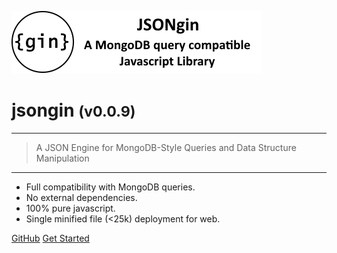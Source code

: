 <!-- _coverpage.md -->

![logo](media/jsongin-banner-large.png)

# jsongin <small>(v0.0.9)</small>

<hr>

> A JSON Engine for MongoDB-Style Queries and Data Structure Manipulation

<hr>

- Full compatibility with MongoDB queries.
- No external dependencies.
- 100% pure javascript.
- Single minified file (<25k) deployment for web.

[GitHub](https://github.com/liquicode/jsongin)
[Get Started](external/readme.md)


<!-- background image -->
<!-- ![]() -->

<!-- background color -->
<!-- ![color](#cceeff) -->
<!-- ![color](#2980B9) -->
